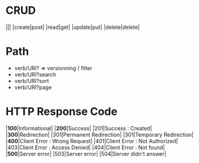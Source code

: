 # CRUD
|||
|create|post|
|read|get|
|update|put|
|delete|delete|

# Path
- verb/URI? => versionning / filter
- verb/URI?search
- verb/URI?sort
- verb/URI?page

# HTTP Response Code

|**100**|Informational|
|**200**|Success|
|201|Success : Created|
|**300**|Redirection|
|301|Permanent Redirection|
|301|Temporary Redirection|
|**400**|Client Error : Wrong Request|
|401|Client Error : Not Authorized|
|403|Client Error : Access Denied|
|404|Client Error : Not found|
|**500**|Server error|
|503|Server error|
|504|Server didn't answer|
